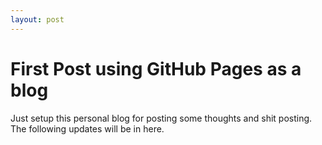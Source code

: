```yaml
---
layout: post
---
```


# First Post using GitHub Pages as a blog

Just setup this personal blog for posting some thoughts and shit posting.
The following updates will be in here.
